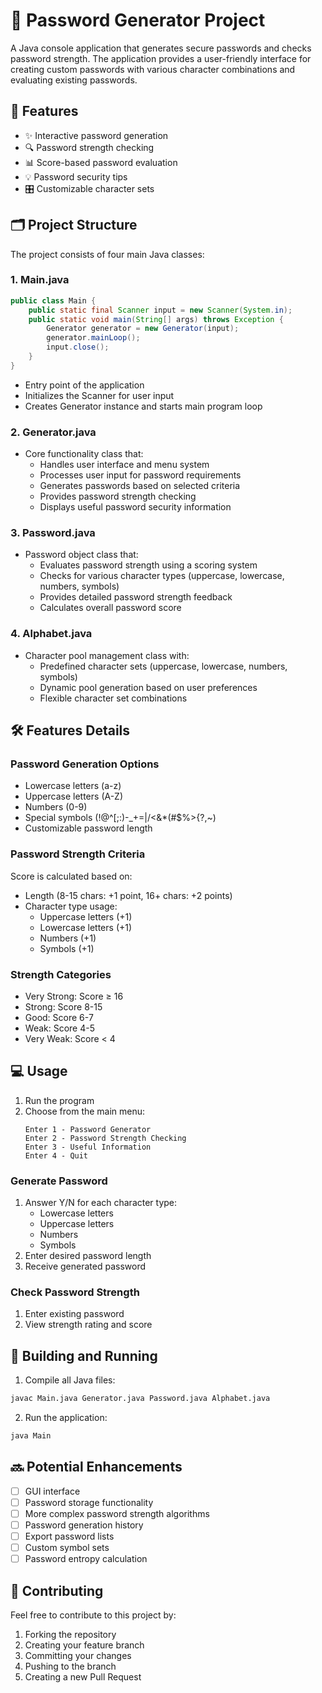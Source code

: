 # 🔐 Password Generator Project

A Java console application that generates secure passwords and checks password strength. The application provides a user-friendly interface for creating custom passwords with various character combinations and evaluating existing passwords.

## 🎯 Features

- ✨ Interactive password generation
- 🔍 Password strength checking
- 📊 Score-based password evaluation
- 💡 Password security tips
- 🎛️ Customizable character sets

## 🗂️ Project Structure

The project consists of four main Java classes:

### 1. Main.java
```java
public class Main {
    public static final Scanner input = new Scanner(System.in);
    public static void main(String[] args) throws Exception {
        Generator generator = new Generator(input);
        generator.mainLoop();
        input.close();
    }
}
```
- Entry point of the application
- Initializes the Scanner for user input
- Creates Generator instance and starts main program loop

### 2. Generator.java
- Core functionality class that:
  - Handles user interface and menu system
  - Processes user input for password requirements
  - Generates passwords based on selected criteria
  - Provides password strength checking
  - Displays useful password security information

### 3. Password.java
- Password object class that:
  - Evaluates password strength using a scoring system
  - Checks for various character types (uppercase, lowercase, numbers, symbols)
  - Provides detailed password strength feedback
  - Calculates overall password score

### 4. Alphabet.java
- Character pool management class with:
  - Predefined character sets (uppercase, lowercase, numbers, symbols)
  - Dynamic pool generation based on user preferences
  - Flexible character set combinations

## 🛠️ Features Details

### Password Generation Options
- Lowercase letters (a-z)
- Uppercase letters (A-Z)
- Numbers (0-9)
- Special symbols (!@^[;:)-_+=|/<&*(#$%>{?,~)
- Customizable password length

### Password Strength Criteria
Score is calculated based on:
- Length (8-15 chars: +1 point, 16+ chars: +2 points)
- Character type usage:
  - Uppercase letters (+1)
  - Lowercase letters (+1)
  - Numbers (+1)
  - Symbols (+1)

### Strength Categories
- Very Strong: Score ≥ 16
- Strong: Score 8-15
- Good: Score 6-7
- Weak: Score 4-5
- Very Weak: Score < 4

## 💻 Usage

1. Run the program
2. Choose from the main menu:
   ```
   Enter 1 - Password Generator
   Enter 2 - Password Strength Checking
   Enter 3 - Useful Information
   Enter 4 - Quit
   ```

### Generate Password
1. Answer Y/N for each character type:
   - Lowercase letters
   - Uppercase letters
   - Numbers
   - Symbols
2. Enter desired password length
3. Receive generated password

### Check Password Strength
1. Enter existing password
2. View strength rating and score

## 📝 Building and Running

1. Compile all Java files:
```bash
javac Main.java Generator.java Password.java Alphabet.java
```

2. Run the application:
```bash
java Main
```

## 🔜 Potential Enhancements

- [ ] GUI interface
- [ ] Password storage functionality
- [ ] More complex password strength algorithms
- [ ] Password generation history
- [ ] Export password lists
- [ ] Custom symbol sets
- [ ] Password entropy calculation

## 👥 Contributing

Feel free to contribute to this project by:
1. Forking the repository
2. Creating your feature branch
3. Committing your changes
4. Pushing to the branch
5. Creating a new Pull Request
